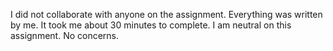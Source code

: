 I did not collaborate with anyone on the assignment.
Everything was written by me.
It took me about 30 minutes to complete.
I am neutral on this assignment.
No concerns.